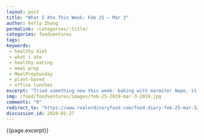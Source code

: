 ```yaml
---
layout: post
title: "What I Ate This Week: Feb 25 – Mar 3"
author: Kelly Zhang
permalink: :categories/:title/
categories: foodventures
tags:
keywords:
 - healthy diet
 - what i ate
 - healthy eating
 - meal prep
 - MealPrepSunday
 - plant-based
 - office lunches
excerpt: "Tried something new this week: baking with marmite! Nope, it's not as weird as it sounds and it tastes awesome. Other things I made this week include cassava cake and taquitos."
img: /food/foodventures/images/feb-25-2019-mar-3-2019.jpg
comments: "0"
redirect_to: "https://www.realordinaryfood.com/food-diary-feb-25-mar-3/"
discussion_id: 2019-01-27
---
```


{{page.excerpt}}
